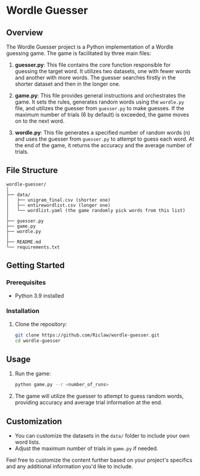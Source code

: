 # Wordle Guesser

## Overview

The Wordle Guesser project is a Python implementation of a Wordle guessing game. The game is facilitated by three main files:

1. **guesser.py**: This file contains the core function responsible for guessing the target word. It utilizes two datasets, one with fewer words and another with more words. The guesser searches firstly in the shorter dataset and then in the longer one.

2. **game.py**: This file provides general instructions and orchestrates the game. It sets the rules, generates random words using the `wordle.py` file, and utilizes the guesser from `guesser.py` to make guesses. If the maximum number of trials (6 by default) is exceeded, the game moves on to the next word.

3. **wordle.py**: This file generates a specified number of random words (n) and uses the guesser from `guesser.py` to attempt to guess each word. At the end of the game, it returns the accuracy and the average number of trials.

## File Structure

```
wordle-guesser/
│
├── data/
│   ├── unigram_final.csv (shorter one)
│   ├── entirewordlist.csv (longer one)
│   └── wordlist.yaml (the game randomly pick words from this list)
│
├── guesser.py
├── game.py
├── wordle.py
│
├── README.md
└── requirements.txt
```

## Getting Started

### Prerequisites

- Python 3.9 installed

### Installation

1. Clone the repository:
   ```bash
   git clone https://github.com/Riclaw/wordle-guesser.git
   cd wordle-guesser
   ```

## Usage

1. Run the game:
   ```bash
   python game.py --r <number_of_runs>
   ```

2. The game will utilize the guesser to attempt to guess random words, providing accuracy and average trial information at the end.

## Customization

- You can customize the datasets in the `data/` folder to include your own word lists.
- Adjust the maximum number of trials in `game.py` if needed.


Feel free to customize the content further based on your project's specifics and any additional information you'd like to include.

